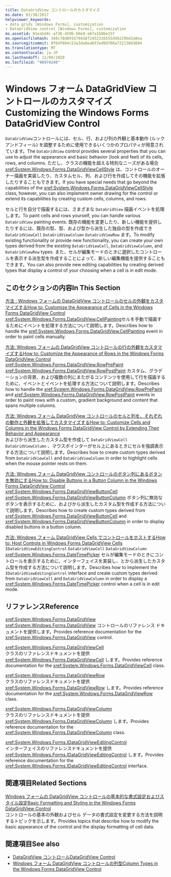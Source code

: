 ```yaml
---
title: DataGridView コントロールのカスタマイズ
ms.date: 03/30/2017
helpviewer_keywords:
- data grids [Windows Forms], customization
- DataGridView control [Windows Forms], customization
ms.assetid: 01ea5d4c-a736-4596-b0e9-a67a1b86e15f
ms.openlocfilehash: 348c78d091679418f2452326555d49229bd2a8ea
ms.sourcegitcommit: 9f6df084c53a3da0ea657ed0d708a72213683084
ms.translationtype: MT
ms.contentlocale: ja-JP
ms.lasthandoff: 12/09/2020
ms.locfileid: "96974240"
---
```

# <a name="customizing-the-windows-forms-datagridview-control"></a><span data-ttu-id="b3059-102">Windows フォーム DataGridView コントロールのカスタマイズ</span><span class="sxs-lookup"><span data-stu-id="b3059-102">Customizing the Windows Forms DataGridView Control</span></span>
<span data-ttu-id="b3059-103">`DataGridView`コントロールには、セル、行、および列の外観と基本動作 (ルックアンドフィール) を調整するために使用できるいくつかのプロパティが用意されています。</span><span class="sxs-lookup"><span data-stu-id="b3059-103">The `DataGridView` control provides several properties that you can use to adjust the appearance and basic behavior (look and feel) of its cells, rows, and columns.</span></span> <span data-ttu-id="b3059-104">ただし、クラスの機能を超える特別なニーズがある場合 <xref:System.Windows.Forms.DataGridViewCellStyle> は、コントロールのオーナー描画を実装したり、カスタムセル、列、および行を作成してその機能を拡張したりすることもできます。</span><span class="sxs-lookup"><span data-stu-id="b3059-104">If you have special needs that go beyond the capabilities of the <xref:System.Windows.Forms.DataGridViewCellStyle> class, however, you can also implement owner drawing for the control or extend its capabilities by creating custom cells, columns, and rows.</span></span>  
  
 <span data-ttu-id="b3059-105">セルと行を自分で描画するには、さまざまな `DataGridView` 描画イベントを処理します。</span><span class="sxs-lookup"><span data-stu-id="b3059-105">To paint cells and rows yourself, you can handle various `DataGridView` painting events.</span></span> <span data-ttu-id="b3059-106">既存の機能を変更したり、新しい機能を提供したりするには、既存の型、型、および型から派生した独自の型を作成でき `DataGridViewCell` `DataGridViewColumn` `DataGridViewRow` ます。</span><span class="sxs-lookup"><span data-stu-id="b3059-106">To modify existing functionality or provide new functionality, you can create your own types derived from the existing `DataGridViewCell`, `DataGridViewColumn`, and `DataGridViewRow` types.</span></span> <span data-ttu-id="b3059-107">また、セルが編集モードのときに選択したコントロールを表示する派生型を作成することによって、新しい編集機能を提供することもできます。</span><span class="sxs-lookup"><span data-stu-id="b3059-107">You can also provide new editing capabilities by creating derived types that display a control of your choosing when a cell is in edit mode.</span></span>  
  
## <a name="in-this-section"></a><span data-ttu-id="b3059-108">このセクションの内容</span><span class="sxs-lookup"><span data-stu-id="b3059-108">In This Section</span></span>  
 [<span data-ttu-id="b3059-109">方法 : Windows フォームの DataGridView コントロールのセルの外観をカスタマイズする</span><span class="sxs-lookup"><span data-stu-id="b3059-109">How to: Customize the Appearance of Cells in the Windows Forms DataGridView Control</span></span>](customize-the-appearance-of-cells-in-the-datagrid.md)  
 <span data-ttu-id="b3059-110"><xref:System.Windows.Forms.DataGridView.CellPainting>セルを手動で描画するためにイベントを処理する方法について説明します。</span><span class="sxs-lookup"><span data-stu-id="b3059-110">Describes how to handle the <xref:System.Windows.Forms.DataGridView.CellPainting> event in order to paint cells manually.</span></span>  
  
 [<span data-ttu-id="b3059-111">方法: Windows フォームの DataGridView コントロールの行の外観をカスタマイズする</span><span class="sxs-lookup"><span data-stu-id="b3059-111">How to: Customize the Appearance of Rows in the Windows Forms DataGridView Control</span></span>](customize-the-appearance-of-rows-in-the-datagrid.md)  
 <span data-ttu-id="b3059-112"><xref:System.Windows.Forms.DataGridView.RowPrePaint> <xref:System.Windows.Forms.DataGridView.RowPostPaint> カスタム、グラデーションの背景、および複数の列にまたがるコンテンツを使用して行を描画するために、イベントとイベントを処理する方法について説明します。</span><span class="sxs-lookup"><span data-stu-id="b3059-112">Describes how to handle the <xref:System.Windows.Forms.DataGridView.RowPrePaint> and <xref:System.Windows.Forms.DataGridView.RowPostPaint> events in order to paint rows with a custom, gradient background and content that spans multiple columns.</span></span>  
  
 [<span data-ttu-id="b3059-113">方法: Windows フォーム DataGridView コントロールのセルと列を、それぞれの動作と外観を拡張してカスタマイズする</span><span class="sxs-lookup"><span data-stu-id="b3059-113">How to: Customize Cells and Columns in the Windows Forms DataGridView Control by Extending Their Behavior and Appearance</span></span>](customize-cells-and-columns-in-the-datagrid-by-extending-behavior.md)  
 <span data-ttu-id="b3059-114">およびから派生したカスタム型を作成して `DataGridViewCell` `DataGridViewColumn` 、マウスポインターがセル上にあるときにセルを強調表示する方法について説明します。</span><span class="sxs-lookup"><span data-stu-id="b3059-114">Describes how to create custom types derived from `DataGridViewCell` and `DataGridViewColumn` in order to highlight cells when the mouse pointer rests on them.</span></span>  
  
 [<span data-ttu-id="b3059-115">方法: Windows フォーム DataGridView コントロールのボタン列にあるボタンを無効にする</span><span class="sxs-lookup"><span data-stu-id="b3059-115">How to: Disable Buttons in a Button Column in the Windows Forms DataGridView Control</span></span>](disable-buttons-in-a-button-column-in-the-datagrid.md)  
 <span data-ttu-id="b3059-116"><xref:System.Windows.Forms.DataGridViewButtonCell> <xref:System.Windows.Forms.DataGridViewButtonColumn> ボタン列に無効なボタンを表示するために、およびから派生したカスタム型を作成する方法について説明します。</span><span class="sxs-lookup"><span data-stu-id="b3059-116">Describes how to create custom types derived from <xref:System.Windows.Forms.DataGridViewButtonCell> and <xref:System.Windows.Forms.DataGridViewButtonColumn> in order to display disabled buttons in a button column.</span></span>  
  
 [<span data-ttu-id="b3059-117">方法: Windows フォーム DataGridView Cells でコントロールをホストする</span><span class="sxs-lookup"><span data-stu-id="b3059-117">How to: Host Controls in Windows Forms DataGridView Cells</span></span>](how-to-host-controls-in-windows-forms-datagridview-cells.md)  
 <span data-ttu-id="b3059-118">`IDataGridViewEditingControl` `DataGridViewCell` `DataGridViewColumn` <xref:System.Windows.Forms.DateTimePicker> セルが編集モードのときにコントロールを表示するために、インターフェイスを実装し、とから派生したカスタム型を作成する方法について説明します。</span><span class="sxs-lookup"><span data-stu-id="b3059-118">Describes how to implement the `IDataGridViewEditingControl` interface and create custom types derived from `DataGridViewCell` and `DataGridViewColumn` in order to display a <xref:System.Windows.Forms.DateTimePicker> control when a cell is in edit mode.</span></span>  
  
## <a name="reference"></a><span data-ttu-id="b3059-119">リファレンス</span><span class="sxs-lookup"><span data-stu-id="b3059-119">Reference</span></span>  
 <xref:System.Windows.Forms.DataGridView>  
 <span data-ttu-id="b3059-120"><xref:System.Windows.Forms.DataGridView> コントロールのリファレンス ドキュメントを提供します。</span><span class="sxs-lookup"><span data-stu-id="b3059-120">Provides reference documentation for the <xref:System.Windows.Forms.DataGridView> control.</span></span>  
  
 <xref:System.Windows.Forms.DataGridViewCell>  
 <span data-ttu-id="b3059-121">クラスのリファレンスドキュメントを提供 <xref:System.Windows.Forms.DataGridViewCell> します。</span><span class="sxs-lookup"><span data-stu-id="b3059-121">Provides reference documentation for the <xref:System.Windows.Forms.DataGridViewCell> class.</span></span>  
  
 <xref:System.Windows.Forms.DataGridViewRow>  
 <span data-ttu-id="b3059-122">クラスのリファレンスドキュメントを提供 <xref:System.Windows.Forms.DataGridViewRow> します。</span><span class="sxs-lookup"><span data-stu-id="b3059-122">Provides reference documentation for the <xref:System.Windows.Forms.DataGridViewRow> class.</span></span>  
  
 <xref:System.Windows.Forms.DataGridViewColumn>  
 <span data-ttu-id="b3059-123">クラスのリファレンスドキュメントを提供 <xref:System.Windows.Forms.DataGridViewColumn> します。</span><span class="sxs-lookup"><span data-stu-id="b3059-123">Provides reference documentation for the <xref:System.Windows.Forms.DataGridViewColumn> class.</span></span>  
  
 <xref:System.Windows.Forms.IDataGridViewEditingControl>  
 <span data-ttu-id="b3059-124">インターフェイスのリファレンスドキュメントを提供 <xref:System.Windows.Forms.IDataGridViewEditingControl> します。</span><span class="sxs-lookup"><span data-stu-id="b3059-124">Provides reference documentation for the <xref:System.Windows.Forms.IDataGridViewEditingControl> interface.</span></span>  
  
## <a name="related-sections"></a><span data-ttu-id="b3059-125">関連項目</span><span class="sxs-lookup"><span data-stu-id="b3059-125">Related Sections</span></span>  
 [<span data-ttu-id="b3059-126">Windows フォームの DataGridView コントロールの基本的な書式設定およびスタイル設定</span><span class="sxs-lookup"><span data-stu-id="b3059-126">Basic Formatting and Styling in the Windows Forms DataGridView Control</span></span>](basic-formatting-and-styling-in-the-windows-forms-datagridview-control.md)  
 <span data-ttu-id="b3059-127">コントロールの基本の外観およびセル データの書式設定を変更する方法を説明するトピックを示します。</span><span class="sxs-lookup"><span data-stu-id="b3059-127">Provides topics that describe how to modify the basic appearance of the control and the display formatting of cell data.</span></span>  
  
## <a name="see-also"></a><span data-ttu-id="b3059-128">関連項目</span><span class="sxs-lookup"><span data-stu-id="b3059-128">See also</span></span>

- [<span data-ttu-id="b3059-129">DataGridView コントロール</span><span class="sxs-lookup"><span data-stu-id="b3059-129">DataGridView Control</span></span>](datagridview-control-windows-forms.md)
- [<span data-ttu-id="b3059-130">Windows フォーム DataGridView コントロールの列型</span><span class="sxs-lookup"><span data-stu-id="b3059-130">Column Types in the Windows Forms DataGridView Control</span></span>](column-types-in-the-windows-forms-datagridview-control.md)
